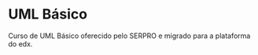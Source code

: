 UML Básico
==========

Curso de UML Básico oferecido pelo SERPRO e migrado para a plataforma do edx.
